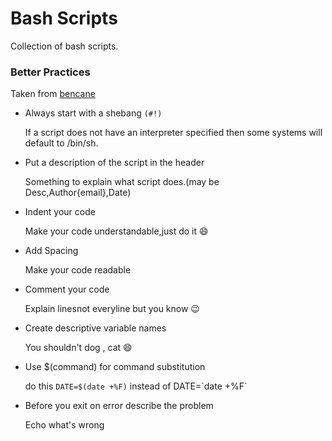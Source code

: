 # Bash Scripts

Collection of bash scripts.

### Better Practices

Taken from [bencane](http://bencane.com/2014/06/06/8-tips-for-creating-better-bash-scripts/)

* Always start with a shebang `(#!)`

    If a script does not have an interpreter specified then some systems will default to /bin/sh.
    
* Put a description of the script in the header

    Something to explain what script does.(may be Desc,Author{email},Date)
    
* Indent your code

    Make your code understandable,just do it :smile:
    
* Add Spacing

    Make your code readable
    
* Comment your code

    Explain linesnot everyline but you know :wink:
    
* Create descriptive variable names

    You shouldn't dog , cat :smile:
    
* Use $(command) for command substitution

    do this `DATE=$(date +%F)` instead of DATE=\`date +%F\`
    
* Before you exit on error describe the problem

    Echo what's wrong

